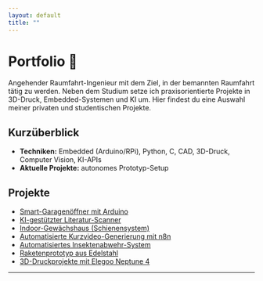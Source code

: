 ```yaml
---
layout: default
title: ""
---
```



# Portfolio 🚀


Angehender Raumfahrt-Ingenieur mit dem Ziel, in der bemannten Raumfahrt tätig zu werden. Neben dem Studium setze ich praxisorientierte Projekte in 3D-Druck, Embedded-Systemen und KI um. 
Hier findest du eine Auswahl meiner privaten und studentischen Projekte.





## Kurzüberblick


- **Techniken:** Embedded (Arduino/RPi), Python, C, CAD, 3D-Druck, Computer Vision, KI-APIs
- **Aktuelle Projekte:** autonomes Prototyp-Setup

## Projekte
- [Smart-Garagenöffner mit Arduino](/projects/garage-opener/)
- [KI-gestützter Literatur-Scanner](/projects/literature-scanner/)
- [Indoor-Gewächshaus (Schienensystem)](/projects/indoor-greenhouse/)
- [Automatisierte Kurzvideo-Generierung mit n8n](/projects/n8n-shortvideos/)
- [Automatisiertes Insektenabwehr-System](/projects/insect-defence/)
- [Raketenprototyp aus Edelstahl](/projects/starship-prototype/)
- [3D-Druckprojekte mit Elegoo Neptune 4](/projects/3d-printing/)

---










